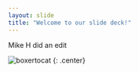 ```yaml
---
layout: slide
title: "Welcome to our slide deck!"
---
```


Mike H did an edit

![boxertocat](https://octodex.github.com/images/boxertocat_octodex.jpg)
{: .center}
